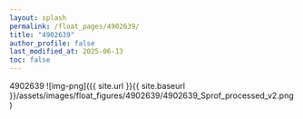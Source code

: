 ```yaml
---
layout: splash
permalink: /float_pages/4902639/
title: "4902639"
author_profile: false
last_modified_at: 2025-06-13
toc: false
---
```

 
4902639
![img-png]({{ site.url }}{{ site.baseurl }}/assets/images/float_figures/4902639/4902639_Sprof_processed_v2.png)